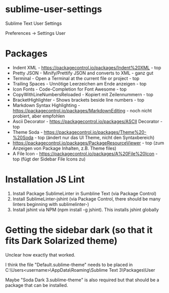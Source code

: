 # sublime-user-settings
Sublime Text User Settings

Preferences -> Settings User

# Packages
- Indent XML  - https://packagecontrol.io/packages/Indent%20XML - top
- Pretty JSON - Minify/Prettify JSON and converts to XML        - ganz gut
- Terminal    - Open a Terminal at the current file or project  - top
- Trailing Spaces - Unnötige Leerzeichen am Ende anzeigen       - top
- Icon Fonts  - Code-Completion for Font Awesome                - top
- CopyWithLineNumbersReloaded - Kopiert mit Zeilennummern       - top
- BracketHighlighter - Shows brackets beside line numbers       - top
- Markdown Syntax Highlighting - https://packagecontrol.io/packages/MarkdownEditing - noch nicht probiert, aber empfohlen
- Ascii Decorator - https://packagecontrol.io/packages/ASCII Decorator - top
- Theme Soda - https://packagecontrol.io/packages/Theme%20-%20Soda - top (ändert nur das UI Theme, nicht den Syntaxbereich)
- https://packagecontrol.io/packages/PackageResourceViewer    - top (zum Anzeigen von Package Inhalten, z.B. Theme files)
- A File Icon - https://packagecontrol.io/packages/A%20File%20Icon - top (fügt der Sidebar File Icons zu)

# Installation JS Lint
1. Install Package SublimeLinter in Sumbline Text (via Package Control)
2. Install SublimeLinter-jshint (via Package Control, there should be many linters beginning with sublimelinter-)
3. Install jshint via NPM (npm install -g jshint). This installs jshint globally

# Getting the sidebar dark (so that it fits Dark Solarized theme)
Unclear how exactly that worked.

I think the file "Default.sublime-theme" needs to be placed in 
C:\Users\<username>\AppData\Roaming\Sublime Text 3\Packages\User

Maybe "Soda Dark 3.sublime-theme" is also required but that should be a package that can be installed.
